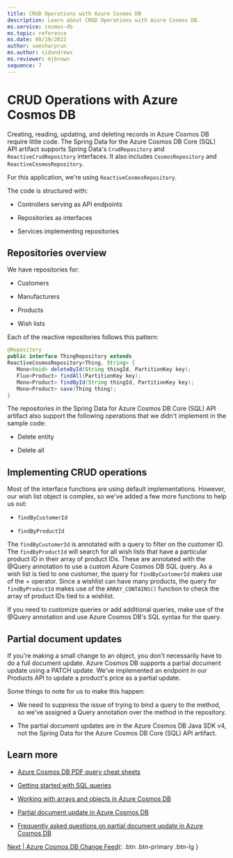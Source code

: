 ```yaml
---
title: CRUD Operations with Azure Cosmos DB
description: Learn about CRUD Operations with Azure Cosmos DB.
ms.service: cosmos-db
ms.topic: reference
ms.date: 08/19/2022
author: seesharprun
ms.author: sidandrews
ms.reviewer: mjbrown
sequence: 7
---
```


# CRUD Operations with Azure Cosmos DB

Creating, reading, updating, and deleting records in Azure Cosmos DB require little code. The Spring Data for the Azure Cosmos DB Core (SQL) API artifact supports Spring Data's `CrudRepository` and `ReactiveCrudRepository` interfaces. It also includes `CosmosRepository` and `ReactiveCosmosRepository`.

For this application, we're using `ReactiveCosmosRepository`.

The code is structured with:

- Controllers serving as API endpoints

- Repositories as interfaces

- Services implementing repositories

## Repositories overview

We have repositories for:

- Customers

- Manufacturers

- Products

- Wish lists

Each of the reactive repositories follows this pattern:

```java
@Repository
public interface ThingRepository extends
ReactiveCosmosRepository<Thing, String> {
   Mono<Void> deleteById(String thingId, PartitionKey key);
   Flux<Product> findAll(PartitionKey key);
   Mono<Product> findById(String thingId, PartitionKey key);
   Mono<Product> save(Thing thing);
}
```

The repositories in the Spring Data for Azure Cosmos DB Core (SQL) API artifact also support the following operations that we didn't implement in the sample code:

- Delete entity

- Delete all

## Implementing CRUD operations

Most of the interface functions are using default implementations. However, our wish list object is complex, so we've added a few more functions to help us out:

- `findByCustomerId`

- `findByProductId`

The `findByCustomerId` is annotated with a query to filter on the customer ID. The `findByProductId` will search for all wish lists that have a particular product ID in their array of product IDs. These are annotated with the @Query annotation to use a custom Azure Cosmos DB SQL query. As a wish list is tied to one customer, the query for `findByCustomerId` makes use of the = operator. Since a wishlist can have many products, the query for `findByProductId` makes use of the `ARRAY_CONTAINS()` function to check the array of product IDs tied to a wishlist.

If you need to customize queries or add additional queries, make use of the @Query annotation and use Azure Cosmos DB's SQL syntax for the query.

## Partial document updates

If you're making a small change to an object, you don't necessarily have to do a full document update. Azure Cosmos DB supports a partial document update using a PATCH update. We've implemented an endpoint in our Products API to update a product's price as a partial update.

Some things to note for us to make this happen:

- We need to suppress the issue of trying to bind a query to the method, so we've assigned a Query annotation over the method in the repository.

- The partial document updates are in the Azure Cosmos DB Java SDK v4, not the Spring Data for the Azure Cosmos DB Core (SQL) API artifact.

## Learn more

- [Azure Cosmos DB PDF query cheat sheets](https://docs.microsoft.com/azure/cosmos-db/sql/query-cheat-sheet)

- [Getting started with SQL queries](https://docs.microsoft.com/azure/cosmos-db/sql/sql-query-getting-started)

- [Working with arrays and objects in Azure Cosmos DB](https://docs.microsoft.com/azure/cosmos-db/sql/sql-query-object-array)

- [Partial document update in Azure Cosmos DB](https://docs.microsoft.com/azure/cosmos-db/partial-document-update)

- [Frequently asked questions on partial document update in Azure Cosmos DB](https://docs.microsoft.com/azure/cosmos-db/partial-document-update-faq)

[Next &#124; Azure Cosmos DB Change Feed](change-feed-concepts.md){: .btn .btn-primary .btn-lg }
